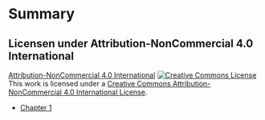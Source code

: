 # Summary

## Licensen under Attribution-NonCommercial 4.0 International
[Attribution-NonCommercial 4.0 International](https://creativecommons.org/licenses/by-nc/4.0/)
<a rel="license" href="http://creativecommons.org/licenses/by-nc/4.0/"><img alt="Creative Commons License" style="border-width:0" src="https://i.creativecommons.org/l/by-nc/4.0/88x31.png" /></a><br />This work is licensed under a <a rel="license" href="http://creativecommons.org/licenses/by-nc/4.0/">Creative Commons Attribution-NonCommercial 4.0 International License</a>.

- [Chapter 1](./chapter_1.md)

